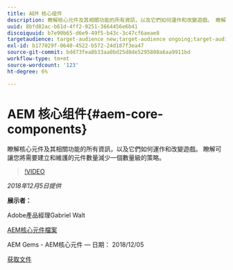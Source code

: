 ```yaml
---
title: AEM 核心组件
description: 瞭解核心元件及其相關功能的所有資訊，以及它們如何運作和改變遊戲。 瞭解可讓您將需要建立和維護的元件數量減少一個數量級的策略。
uuid: 8bfd82ac-b61d-4ff2-9251-3664456e6b41
discoiquuid: b7e90b65-d6e9-49f5-b43c-3c47cf6aeae8
targetaudience: target-audience new;target-audience ongoing;target-audience upgrader
exl-id: b177029f-0640-4522-b572-24d187f3ea47
source-git-commit: bdd73fea8b33aa0bd25d8de5295808a6aa9911bd
workflow-type: tm+mt
source-wordcount: '123'
ht-degree: 6%

---
```


# AEM 核心组件{#aem-core-components}

瞭解核心元件及其相關功能的所有資訊，以及它們如何運作和改變遊戲。 瞭解可讓您將需要建立和維護的元件數量減少一個數量級的策略。

>[!VIDEO](https://video.tv.adobe.com/v/25674/)

*2018年12月5日提供*

**展示者：**

Adobe產品經理Gabriel Walt

[AEM核心元件檔案](https://helpx.adobe.com/experience-manager/core-components/user-guide.html)

AEM Gems - AEM核心元件 — 日期： 2018/12/05

[获取文件](assets/aem-gems-aem-sitescorecomponents-12052018.pdf)
